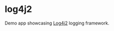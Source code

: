 # log4j2

Demo app showcasing [Log4j2](https://en.wikipedia.org/wiki/Log4j#Apache_Log4j_2) logging framework.

